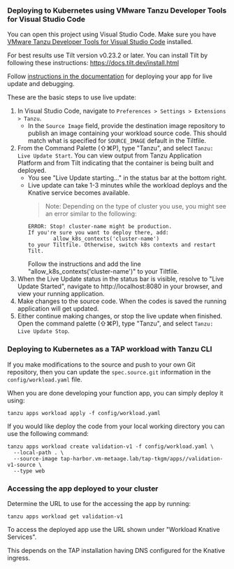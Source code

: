 ### Deploying to Kubernetes using VMware Tanzu Developer Tools for Visual Studio Code

You can open this project using Visual Studio Code. Make sure you
have [VMware Tanzu Developer Tools for Visual Studio Code](https://docs.vmware.com/en/Tanzu-Application-Platform/1.0/tap/GUID-vscode-extension-about.html)
installed.

For best results use Tilt version v0.23.2 or later. You can install Tilt by following these
instructions: https://docs.tilt.dev/install.html

Follow [instructions in the documentation](https://docs.vmware.com/en/Tanzu-Application-Platform/1.0/tap/GUID-vscode-extension-usage-iterating-on-app.html)
for deploying your app for live update and debugging.

These are the basic steps to use live update:

1. In Visual Studio Code, navigate to `Preferences > Settings > Extensions > Tanzu`.
   - In the `Source Image` field, provide the destination image repository to publish an image containing your workload
     source code. This should match what is specified for `SOURCE_IMAGE` default in the Tiltfile.
1. From the Command Palette (⇧⌘P), type "Tanzu", and select `Tanzu: Live Update Start`. You can view output from Tanzu
   Application Platform and from Tilt indicating that the container is being built and deployed.
   - You see "Live Update starting..." in the status bar at the bottom right.
   - Live update can take 1-3 minutes while the workload deploys and the Knative service becomes available.
     > Note: Depending on the type of cluster you use, you might see an error similar to the following:
       ```
       ERROR: Stop! cluster-name might be production.
       If you're sure you want to deploy there, add:
               allow_k8s_contexts('cluster-name')
       to your Tiltfile. Otherwise, switch k8s contexts and restart Tilt.
       ```
     Follow the instructions and add the line "allow_k8s_contexts('cluster-name')" to your Tiltfile.
1. When the Live Update status in the status bar is visible, resolve to "Live Update Started", navigate
   to http://localhost:8080 in your browser, and view your running application.
1. Make changes to the source code. When the codes is saved the running application will get updated.
1. Either continue making changes, or stop the live update when finished. Open the command palette (⇧⌘P), type "Tanzu",
   and select `Tanzu: Live Update Stop`.

### Deploying to Kubernetes as a TAP workload with Tanzu CLI

If you make modifications to the source and push to your own Git repository, then you can update the `spec.source.git`
information in the `config/workload.yaml` file.

When you are done developing your function app, you can simply deploy it using:

```
tanzu apps workload apply -f config/workload.yaml
```

If you would like deploy the code from your local working directory you can use the following command:

```
tanzu apps workload create validation-v1 -f config/workload.yaml \
  --local-path . \
  --source-image tap-harbor.vm-metaage.lab/tap-tkgm/apps//validation-v1-source \
  --type web
```

### Accessing the app deployed to your cluster

Determine the URL to use for the accessing the app by running:

```
tanzu apps workload get validation-v1
```

To access the deployed app use the URL shown under "Workload Knative Services".

This depends on the TAP installation having DNS configured for the Knative ingress.
